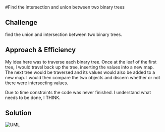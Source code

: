 #Find the intersection and union between two binary trees

## Challenge
find the union and intersection between two binary trees.

## Approach & Efficiency
My idea here was to traverse each binary tree. Once at the leaf
of the first tree, I would travel back up the tree, inserting the values
into a new map. The next tree would be traversed and its values would
also be added to a new map. I would then compare the two objects and 
discern whether or not there were intersecting values. 

Due to time constraints the code was never finished. I understand
what needs to be done, I THINK.


## Solution

![UML](/assets/IMG_4351.HEIC)
